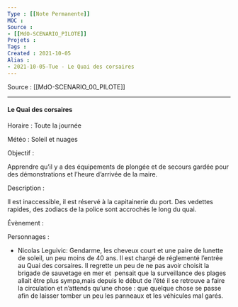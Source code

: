 ```yaml
---
Type : [[Note Permanente]]
MOC : 
Source : 
- [[MdO-SCENARIO_PILOTE]]
Projets :
Tags : 
Created : 2021-10-05
Alias :
- 2021-10-05-Tue - Le Quai des corsaires
---
```


Source : [[MdO-SCENARIO_00_PILOTE]]

***

#### Le Quai des corsaires  
  

Horaire : Toute la journée

Météo : Soleil et nuages

Objectif :

Apprendre qu’il y a des équipements de plongée et de secours gardée pour des démonstrations et l’heure d’arrivée de la maire.

Description :

Il est inaccessible, il est réservé à la capitainerie du port. Des vedettes rapides, des zodiacs de la police sont accrochés le long du quai.

Évènement :

Personnages :

-   Nicolas Leguivic: Gendarme, les cheveux court et une paire de lunette de soleil, un peu moins de 40 ans. Il est chargé de réglementé l’entrée au Quai des corsaires. Il regrette un peu de ne pas avoir choisit la brigade de sauvetage en mer et  pensait que la surveillance des plages allait être plus sympa,mais depuis le début de l’été il se retrouve a faire la circulation et n’attends qu’une chose : que quelque chose se passe afin de laisser tomber un peu les panneaux et les véhicules mal garés.

